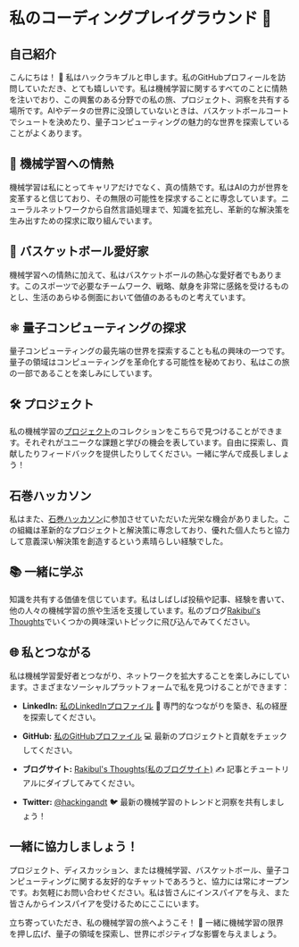 # 私のコーディングプレイグラウンド 🚀

## 自己紹介
こんにちは！ 👋 私はハックラキブルと申します。私のGitHubプロフィールを訪問していただき、とても嬉しいです。私は機械学習に関するすべてのことに情熱を注いでおり、この興奮のある分野での私の旅、プロジェクト、洞察を共有する場所です。AIやデータの世界に没頭していないときは、バスケットボールコートでシュートを決めたり、量子コンピューティングの魅力的な世界を探索していることがよくあります。

## 🌟 機械学習への情熱
機械学習は私にとってキャリアだけでなく、真の情熱です。私はAIの力が世界を変革すると信じており、その無限の可能性を探求することに専念しています。ニューラルネットワークから自然言語処理まで、知識を拡充し、革新的な解決策を生み出すための探求に取り組んでいます。

## 🏀 バスケットボール愛好家
機械学習への情熱に加えて、私はバスケットボールの熱心な愛好者でもあります。このスポーツで必要なチームワーク、戦略、献身を非常に感銘を受けるものとし、生活のあらゆる側面において価値のあるものと考えています。

## ⚛️ 量子コンピューティングの探求
量子コンピューティングの最先端の世界を探索することも私の興味の一つです。量子の領域はコンピューティングを革命化する可能性を秘めており、私はこの旅の一部であることを楽しみにしています。

## 🛠️ プロジェクト
私の機械学習の[プロジェクト](https://github.com/rakibulhaque9954?tab=repositories)のコレクションをこちらで見つけることができます。それぞれがユニークな課題と学びの機会を表しています。自由に探索し、貢献したりフィードバックを提供したりしてください。一緒に学んで成長しましょう！

## 石巻ハッカソン
私はまた、[石巻ハッカソン](https://github.com/ishinomaki-hackathon)に参加させていただいた光栄な機会がありました。この組織は革新的なプロジェクトと解決策に専念しており、優れた個人たちと協力して意義深い解決策を創造するという素晴らしい経験でした。

## 📚 一緒に学ぶ
知識を共有する価値を信じています。私はしばしば投稿や記事、経験を書いて、他の人々の機械学習の旅や生活を支援しています。私のブログ[Rakibul's Thoughts](https://rakibuls-thoughts.onrender.com)でいくつかの興味深いトピックに飛び込んでみてください。

## 🌐 私とつながる
私は機械学習愛好者とつながり、ネットワークを拡大することを楽しみにしています。さまざまなソーシャルプラットフォームで私を見つけることができます：

- **LinkedIn:** [私のLinkedInプロファイル](https://www.linkedin.com/in/rakibul-haque-239b69254/) 💼
  専門的なつながりを築き、私の経歴を探索してください。

- **GitHub:** [私のGitHubプロファイル](https://github.com/rakibulhaque9954) 💻
  最新のプロジェクトと貢献をチェックしてください。

- **ブログサイト:** [Rakibul's Thoughts(私のブログサイト)](https://rakibuls-thoughts.onrender.com) ✍️
  記事とチュートリアルにダイブしてみてください。

- **Twitter:** [@hackingandt](https://twitter.com/hackingandt) 🐦
  最新の機械学習のトレンドと洞察を共有しましょう！

## 一緒に協力しましょう！
プロジェクト、ディスカッション、または機械学習、バスケットボール、量子コンピューティングに関する友好的なチャットであろうと、協力には常にオープンです。お気軽にお問い合わせください。私は皆さんにインスパイアを与え、また皆さんからインスパイアを受けるためにここにいます。

立ち寄っていただき、私の機械学習の旅へようこそ！ 🙌 一緒に機械学習の限界を押し広げ、量子の領域を探索し、世界にポジティブな影響を与えましょう。
